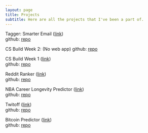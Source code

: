 ```yaml
---
layout: page
title: Projects
subtitle: Here are all the projects that I've been a part of.
---
```


Tagger: Smarter Email ([link](https://tagger-fe-revert.now.sh/))  
github: [repo](https://github.com/SamH3pn3r/tagger-ds)  

CS Build Week 2: (No web app)
github: [repo](https://github.com/Computer-Science-Build-Week-2/CS-Build-Week-2/tree/testing) 

CS Build Week 1 ([link](https://wonderful-shirley-70c868.netlify.com/))   
github: [repo](https://github.com/SamH3pn3r/CS-Build-Week-1-Flask)  

Reddit Ranker ([link](https://post-here-frontend-n33nsapg6.now.sh/))  
github: [repo](https://github.com/Build-Week-Post-Here/DS) 

NBA Career Longevity Predictor ([link](https://nba-app.nick5890.now.sh/))   
github: [repo](https://github.com/NBA-Career-Longevity-Predictor/DS)  

Twitoff ([link](https://twitoff-samh3pn3r.herokuapp.com/))  
github: [repo](https://github.com/SamH3pn3r/TwitOff)  

Bitcoin Predictor ([link](https://bitcoin-predictor.herokuapp.com/))  
github: [repo](https://github.com/SamH3pn3r/bitcoin-prediction)
